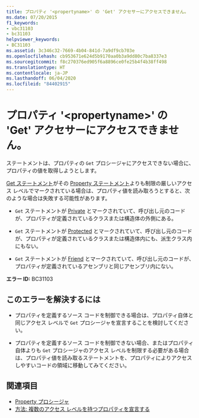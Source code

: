 ```yaml
---
title: プロパティ '<propertyname>' の 'Get' アクセサーにアクセスできません。
ms.date: 07/20/2015
f1_keywords:
- vbc31103
- bc31103
helpviewer_keywords:
- BC31103
ms.assetid: 3c346c32-7669-4b04-841d-7a9df9cb703e
ms.openlocfilehash: cb953671e624d5b9170aa0b3a9dd80c7ba8337e3
ms.sourcegitcommit: f8c270376ed905f6a8896ce0fe25b4f4b38ff498
ms.translationtype: HT
ms.contentlocale: ja-JP
ms.lasthandoff: 06/04/2020
ms.locfileid: "84402915"
---
```

# <a name="get-accessor-of-property-propertyname-is-not-accessible"></a>プロパティ '\<propertyname>' の 'Get' アクセサーにアクセスできません。
ステートメントは、プロパティの `Get` プロシージャにアクセスできない場合に、プロパティの値を取得しようとします。  
  
 [Get ステートメント](../statements/get-statement.md)がその [Property ステートメント](../statements/property-statement.md)よりも制限の厳しいアクセス レベルでマークされている場合は、プロパティ値を読み取ろうとすると、次のような場合は失敗する可能性があります。  
  
- `Get` ステートメントが [Private](../modifiers/private.md) とマークされていて、呼び出し元のコードが、プロパティが定義されているクラスまたは構造体の外側にある。  
  
- `Get` ステートメントが [Protected](../modifiers/protected.md) とマークされていて、呼び出し元のコードが、プロパティが定義されているクラスまたは構造体内にも、派生クラス内にもない。  
  
- `Get` ステートメントが [Friend](../modifiers/friend.md) とマークされていて、呼び出し元のコードが、プロパティが定義されているアセンブリと同じアセンブリ内にない。  
  
 **エラー ID:** BC31103  
  
## <a name="to-correct-this-error"></a>このエラーを解決するには  
  
- プロパティを定義するソース コードを制御できる場合は、プロパティ自体と同じアクセス レベルで `Get` プロシージャを宣言することを検討してください。  
  
- プロパティを定義するソース コードを制御できない場合、またはプロパティ自体よりも `Get` プロシージャのアクセス レベルを制限する必要がある場合は、プロパティ値を読み取るステートメントを、プロパティによりアクセスしやすいコードの領域に移動してみてください。  
  
## <a name="see-also"></a>関連項目

- [Property プロシージャ](../../programming-guide/language-features/procedures/property-procedures.md)
- [方法: 複数のアクセス レベルを持つプロパティを宣言する](../../programming-guide/language-features/procedures/how-to-declare-a-property-with-mixed-access-levels.md)
